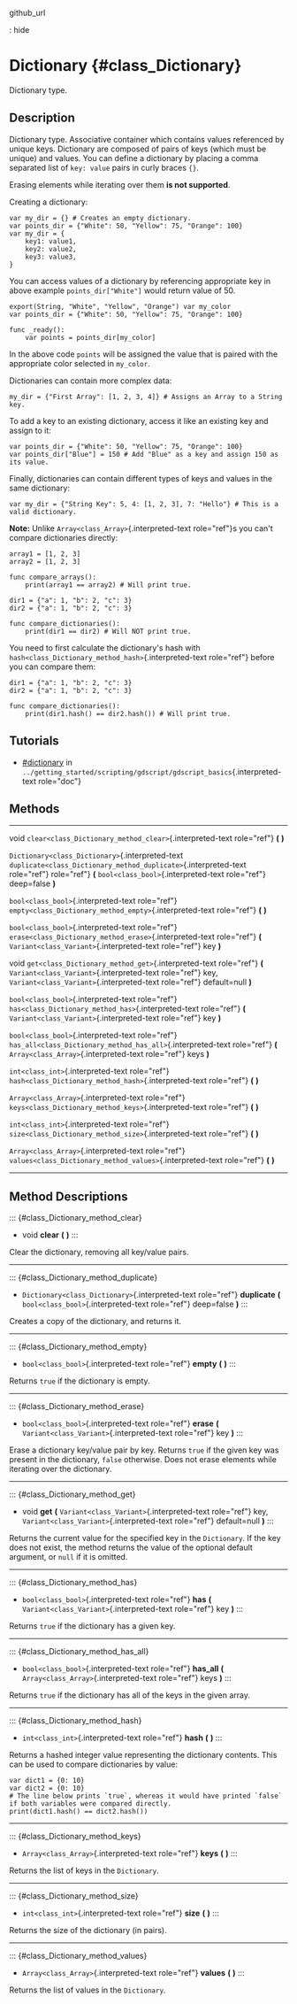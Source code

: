 github\_url

:   hide

Dictionary {#class_Dictionary}
==========

Dictionary type.

Description
-----------

Dictionary type. Associative container which contains values referenced
by unique keys. Dictionary are composed of pairs of keys (which must be
unique) and values. You can define a dictionary by placing a comma
separated list of `key: value` pairs in curly braces `{}`.

Erasing elements while iterating over them **is not supported**.

Creating a dictionary:

    var my_dir = {} # Creates an empty dictionary.
    var points_dir = {"White": 50, "Yellow": 75, "Orange": 100}
    var my_dir = {
        key1: value1,
        key2: value2,
        key3: value3,
    }

You can access values of a dictionary by referencing appropriate key in
above example `points_dir["White"]` would return value of 50.

    export(String, "White", "Yellow", "Orange") var my_color
    var points_dir = {"White": 50, "Yellow": 75, "Orange": 100}

    func _ready():
        var points = points_dir[my_color]

In the above code `points` will be assigned the value that is paired
with the appropriate color selected in `my_color`.

Dictionaries can contain more complex data:

    my_dir = {"First Array": [1, 2, 3, 4]} # Assigns an Array to a String key.

To add a key to an existing dictionary, access it like an existing key
and assign to it:

    var points_dir = {"White": 50, "Yellow": 75, "Orange": 100}
    var points_dir["Blue"] = 150 # Add "Blue" as a key and assign 150 as its value.

Finally, dictionaries can contain different types of keys and values in
the same dictionary:

    var my_dir = {"String Key": 5, 4: [1, 2, 3], 7: "Hello"} # This is a valid dictionary.

**Note:** Unlike `Array<class_Array>`{.interpreted-text role="ref"}s you
can\'t compare dictionaries directly:

    array1 = [1, 2, 3]
    array2 = [1, 2, 3]

    func compare_arrays():
        print(array1 == array2) # Will print true.

    dir1 = {"a": 1, "b": 2, "c": 3}
    dir2 = {"a": 1, "b": 2, "c": 3}

    func compare_dictionaries():
        print(dir1 == dir2) # Will NOT print true.

You need to first calculate the dictionary\'s hash with
`hash<class_Dictionary_method_hash>`{.interpreted-text role="ref"}
before you can compare them:

    dir1 = {"a": 1, "b": 2, "c": 3}
    dir2 = {"a": 1, "b": 2, "c": 3}

    func compare_dictionaries():
        print(dir1.hash() == dir2.hash()) # Will print true.

Tutorials
---------

-   [\#dictionary](../getting_started/scripting/gdscript/gdscript_basics.html#dictionary)
    in
    `../getting_started/scripting/gdscript/gdscript_basics`{.interpreted-text
    role="doc"}

Methods
-------

  -------------------------------------------------- ------------------------------------------------------------------
  void                                               `clear<class_Dictionary_method_clear>`{.interpreted-text
                                                     role="ref"} **(** **)**

  `Dictionary<class_Dictionary>`{.interpreted-text   `duplicate<class_Dictionary_method_duplicate>`{.interpreted-text
  role="ref"}                                        role="ref"} **(** `bool<class_bool>`{.interpreted-text role="ref"}
                                                     deep=false **)**

  `bool<class_bool>`{.interpreted-text role="ref"}   `empty<class_Dictionary_method_empty>`{.interpreted-text
                                                     role="ref"} **(** **)**

  `bool<class_bool>`{.interpreted-text role="ref"}   `erase<class_Dictionary_method_erase>`{.interpreted-text
                                                     role="ref"} **(** `Variant<class_Variant>`{.interpreted-text
                                                     role="ref"} key **)**

  void                                               `get<class_Dictionary_method_get>`{.interpreted-text role="ref"}
                                                     **(** `Variant<class_Variant>`{.interpreted-text role="ref"} key,
                                                     `Variant<class_Variant>`{.interpreted-text role="ref"}
                                                     default=null **)**

  `bool<class_bool>`{.interpreted-text role="ref"}   `has<class_Dictionary_method_has>`{.interpreted-text role="ref"}
                                                     **(** `Variant<class_Variant>`{.interpreted-text role="ref"} key
                                                     **)**

  `bool<class_bool>`{.interpreted-text role="ref"}   `has_all<class_Dictionary_method_has_all>`{.interpreted-text
                                                     role="ref"} **(** `Array<class_Array>`{.interpreted-text
                                                     role="ref"} keys **)**

  `int<class_int>`{.interpreted-text role="ref"}     `hash<class_Dictionary_method_hash>`{.interpreted-text role="ref"}
                                                     **(** **)**

  `Array<class_Array>`{.interpreted-text role="ref"} `keys<class_Dictionary_method_keys>`{.interpreted-text role="ref"}
                                                     **(** **)**

  `int<class_int>`{.interpreted-text role="ref"}     `size<class_Dictionary_method_size>`{.interpreted-text role="ref"}
                                                     **(** **)**

  `Array<class_Array>`{.interpreted-text role="ref"} `values<class_Dictionary_method_values>`{.interpreted-text
                                                     role="ref"} **(** **)**
  -------------------------------------------------- ------------------------------------------------------------------

Method Descriptions
-------------------

::: {#class_Dictionary_method_clear}
-   void **clear** **(** **)**
:::

Clear the dictionary, removing all key/value pairs.

------------------------------------------------------------------------

::: {#class_Dictionary_method_duplicate}
-   `Dictionary<class_Dictionary>`{.interpreted-text role="ref"}
    **duplicate** **(** `bool<class_bool>`{.interpreted-text role="ref"}
    deep=false **)**
:::

Creates a copy of the dictionary, and returns it.

------------------------------------------------------------------------

::: {#class_Dictionary_method_empty}
-   `bool<class_bool>`{.interpreted-text role="ref"} **empty** **(**
    **)**
:::

Returns `true` if the dictionary is empty.

------------------------------------------------------------------------

::: {#class_Dictionary_method_erase}
-   `bool<class_bool>`{.interpreted-text role="ref"} **erase** **(**
    `Variant<class_Variant>`{.interpreted-text role="ref"} key **)**
:::

Erase a dictionary key/value pair by key. Returns `true` if the given
key was present in the dictionary, `false` otherwise. Does not erase
elements while iterating over the dictionary.

------------------------------------------------------------------------

::: {#class_Dictionary_method_get}
-   void **get** **(** `Variant<class_Variant>`{.interpreted-text
    role="ref"} key, `Variant<class_Variant>`{.interpreted-text
    role="ref"} default=null **)**
:::

Returns the current value for the specified key in the `Dictionary`. If
the key does not exist, the method returns the value of the optional
default argument, or `null` if it is omitted.

------------------------------------------------------------------------

::: {#class_Dictionary_method_has}
-   `bool<class_bool>`{.interpreted-text role="ref"} **has** **(**
    `Variant<class_Variant>`{.interpreted-text role="ref"} key **)**
:::

Returns `true` if the dictionary has a given key.

------------------------------------------------------------------------

::: {#class_Dictionary_method_has_all}
-   `bool<class_bool>`{.interpreted-text role="ref"} **has\_all** **(**
    `Array<class_Array>`{.interpreted-text role="ref"} keys **)**
:::

Returns `true` if the dictionary has all of the keys in the given array.

------------------------------------------------------------------------

::: {#class_Dictionary_method_hash}
-   `int<class_int>`{.interpreted-text role="ref"} **hash** **(** **)**
:::

Returns a hashed integer value representing the dictionary contents.
This can be used to compare dictionaries by value:

    var dict1 = {0: 10}
    var dict2 = {0: 10}
    # The line below prints `true`, whereas it would have printed `false` if both variables were compared directly.
    print(dict1.hash() == dict2.hash())

------------------------------------------------------------------------

::: {#class_Dictionary_method_keys}
-   `Array<class_Array>`{.interpreted-text role="ref"} **keys** **(**
    **)**
:::

Returns the list of keys in the `Dictionary`.

------------------------------------------------------------------------

::: {#class_Dictionary_method_size}
-   `int<class_int>`{.interpreted-text role="ref"} **size** **(** **)**
:::

Returns the size of the dictionary (in pairs).

------------------------------------------------------------------------

::: {#class_Dictionary_method_values}
-   `Array<class_Array>`{.interpreted-text role="ref"} **values** **(**
    **)**
:::

Returns the list of values in the `Dictionary`.
